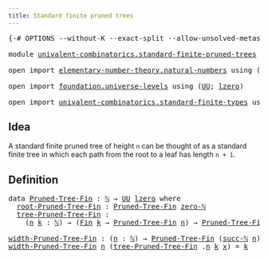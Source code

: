 ```yaml
---
title: Standard finite pruned trees
---
```


<pre class="Agda"><a id="54" class="Symbol">{-#</a> <a id="58" class="Keyword">OPTIONS</a> <a id="66" class="Pragma">--without-K</a> <a id="78" class="Pragma">--exact-split</a> <a id="92" class="Pragma">--allow-unsolved-metas</a> <a id="115" class="Symbol">#-}</a>

<a id="120" class="Keyword">module</a> <a id="127" href="univalent-combinatorics.standard-finite-pruned-trees.html" class="Module">univalent-combinatorics.standard-finite-pruned-trees</a> <a id="180" class="Keyword">where</a>

<a id="187" class="Keyword">open</a> <a id="192" class="Keyword">import</a> <a id="199" href="elementary-number-theory.natural-numbers.html" class="Module">elementary-number-theory.natural-numbers</a> <a id="240" class="Keyword">using</a> <a id="246" class="Symbol">(</a><a id="247" href="elementary-number-theory.natural-numbers.html#1458" class="Datatype">ℕ</a><a id="248" class="Symbol">;</a> <a id="250" href="elementary-number-theory.natural-numbers.html#1479" class="InductiveConstructor">zero-ℕ</a><a id="256" class="Symbol">;</a> <a id="258" href="elementary-number-theory.natural-numbers.html#1492" class="InductiveConstructor">succ-ℕ</a><a id="264" class="Symbol">)</a>

<a id="267" class="Keyword">open</a> <a id="272" class="Keyword">import</a> <a id="279" href="foundation.universe-levels.html" class="Module">foundation.universe-levels</a> <a id="306" class="Keyword">using</a> <a id="312" class="Symbol">(</a><a id="313" href="foundation-core.universe-levels.html#235" class="Primitive">UU</a><a id="315" class="Symbol">;</a> <a id="317" href="Agda.Primitive.html#764" class="Primitive">lzero</a><a id="322" class="Symbol">)</a>

<a id="325" class="Keyword">open</a> <a id="330" class="Keyword">import</a> <a id="337" href="univalent-combinatorics.standard-finite-types.html" class="Module">univalent-combinatorics.standard-finite-types</a> <a id="383" class="Keyword">using</a> <a id="389" class="Symbol">(</a><a id="390" href="univalent-combinatorics.standard-finite-types.html#2523" class="Function">Fin</a><a id="393" class="Symbol">)</a>
</pre>
## Idea

A standard finite pruned tree of height `n` can be thought of as a standard finite tree in which each path from the root to a leaf has length `n + 1`.

## Definition

<pre class="Agda"><a id="584" class="Keyword">data</a> <a id="Pruned-Tree-Fin"></a><a id="589" href="univalent-combinatorics.standard-finite-pruned-trees.html#589" class="Datatype">Pruned-Tree-Fin</a> <a id="605" class="Symbol">:</a> <a id="607" href="elementary-number-theory.natural-numbers.html#1458" class="Datatype">ℕ</a> <a id="609" class="Symbol">→</a> <a id="611" href="foundation-core.universe-levels.html#235" class="Primitive">UU</a> <a id="614" href="Agda.Primitive.html#764" class="Primitive">lzero</a> <a id="620" class="Keyword">where</a>
  <a id="Pruned-Tree-Fin.root-Pruned-Tree-Fin"></a><a id="628" href="univalent-combinatorics.standard-finite-pruned-trees.html#628" class="InductiveConstructor">root-Pruned-Tree-Fin</a> <a id="649" class="Symbol">:</a> <a id="651" href="univalent-combinatorics.standard-finite-pruned-trees.html#589" class="Datatype">Pruned-Tree-Fin</a> <a id="667" href="elementary-number-theory.natural-numbers.html#1479" class="InductiveConstructor">zero-ℕ</a>
  <a id="Pruned-Tree-Fin.tree-Pruned-Tree-Fin"></a><a id="676" href="univalent-combinatorics.standard-finite-pruned-trees.html#676" class="InductiveConstructor">tree-Pruned-Tree-Fin</a> <a id="697" class="Symbol">:</a>
    <a id="703" class="Symbol">(</a><a id="704" href="univalent-combinatorics.standard-finite-pruned-trees.html#704" class="Bound">n</a> <a id="706" href="univalent-combinatorics.standard-finite-pruned-trees.html#706" class="Bound">k</a> <a id="708" class="Symbol">:</a> <a id="710" href="elementary-number-theory.natural-numbers.html#1458" class="Datatype">ℕ</a><a id="711" class="Symbol">)</a> <a id="713" class="Symbol">→</a> <a id="715" class="Symbol">(</a><a id="716" href="univalent-combinatorics.standard-finite-types.html#2523" class="Function">Fin</a> <a id="720" href="univalent-combinatorics.standard-finite-pruned-trees.html#706" class="Bound">k</a> <a id="722" class="Symbol">→</a> <a id="724" href="univalent-combinatorics.standard-finite-pruned-trees.html#589" class="Datatype">Pruned-Tree-Fin</a> <a id="740" href="univalent-combinatorics.standard-finite-pruned-trees.html#704" class="Bound">n</a><a id="741" class="Symbol">)</a> <a id="743" class="Symbol">→</a> <a id="745" href="univalent-combinatorics.standard-finite-pruned-trees.html#589" class="Datatype">Pruned-Tree-Fin</a> <a id="761" class="Symbol">(</a><a id="762" href="elementary-number-theory.natural-numbers.html#1492" class="InductiveConstructor">succ-ℕ</a> <a id="769" href="univalent-combinatorics.standard-finite-pruned-trees.html#704" class="Bound">n</a><a id="770" class="Symbol">)</a>

<a id="width-Pruned-Tree-Fin"></a><a id="773" href="univalent-combinatorics.standard-finite-pruned-trees.html#773" class="Function">width-Pruned-Tree-Fin</a> <a id="795" class="Symbol">:</a> <a id="797" class="Symbol">(</a><a id="798" href="univalent-combinatorics.standard-finite-pruned-trees.html#798" class="Bound">n</a> <a id="800" class="Symbol">:</a> <a id="802" href="elementary-number-theory.natural-numbers.html#1458" class="Datatype">ℕ</a><a id="803" class="Symbol">)</a> <a id="805" class="Symbol">→</a> <a id="807" href="univalent-combinatorics.standard-finite-pruned-trees.html#589" class="Datatype">Pruned-Tree-Fin</a> <a id="823" class="Symbol">(</a><a id="824" href="elementary-number-theory.natural-numbers.html#1492" class="InductiveConstructor">succ-ℕ</a> <a id="831" href="univalent-combinatorics.standard-finite-pruned-trees.html#798" class="Bound">n</a><a id="832" class="Symbol">)</a> <a id="834" class="Symbol">→</a> <a id="836" href="elementary-number-theory.natural-numbers.html#1458" class="Datatype">ℕ</a>
<a id="838" href="univalent-combinatorics.standard-finite-pruned-trees.html#773" class="Function">width-Pruned-Tree-Fin</a> <a id="860" href="univalent-combinatorics.standard-finite-pruned-trees.html#860" class="Bound">n</a> <a id="862" class="Symbol">(</a><a id="863" href="univalent-combinatorics.standard-finite-pruned-trees.html#676" class="InductiveConstructor">tree-Pruned-Tree-Fin</a> <a id="884" class="DottedPattern Symbol">.</a><a id="885" href="univalent-combinatorics.standard-finite-pruned-trees.html#860" class="DottedPattern Bound">n</a> <a id="887" href="univalent-combinatorics.standard-finite-pruned-trees.html#887" class="Bound">k</a> <a id="889" href="univalent-combinatorics.standard-finite-pruned-trees.html#889" class="Bound">x</a><a id="890" class="Symbol">)</a> <a id="892" class="Symbol">=</a> <a id="894" href="univalent-combinatorics.standard-finite-pruned-trees.html#887" class="Bound">k</a>
</pre>